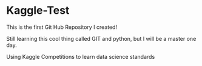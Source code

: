 # Kaggle-Test
This is the first Git Hub Repository I created!

Still learning this cool thing called GIT and python, but I will be a master one day.

Using Kaggle Competitions to learn data science standards

